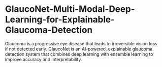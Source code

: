 # GlaucoNet-Multi-Modal-Deep-Learning-for-Explainable-Glaucoma-Detection
Glaucoma is a progressive eye disease that leads to irreversible vision loss if not detected early. GlaucoNet is an AI-powered, explainable glaucoma detection system that combines deep learning with ensemble learning to improve accuracy and interpretability.
